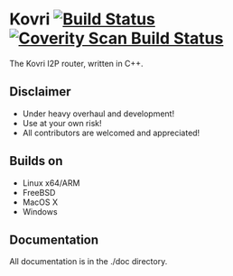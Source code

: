 Kovri [![Build Status](https://travis-ci.org/anonimal/i2pd.svg?branch=master)](https://travis-ci.org/anonimal/i2pd) [![Coverity Scan Build Status](https://scan.coverity.com/projects/7040/badge.svg)](https://scan.coverity.com/projects/anonimal-i2pd)
=====

The Kovri I2P router, written in C++.

Disclaimer
----------
- Under heavy overhaul and development!
- Use at your own risk!
- All contributors are welcomed and appreciated!

Builds on
---------
- Linux x64/ARM
- FreeBSD
- MacOS X
- Windows

Documentation
-------------
All documentation is in the ./doc directory.
